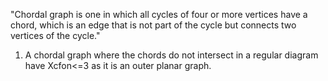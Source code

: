 "Chordal graph is one in which all cycles of four or more vertices have a chord, which is an edge that is not part of the cycle but connects two vertices of the cycle."
1. A chordal graph where the chords do not intersect in a regular diagram have Xcfon<=3 as it is an outer planar graph.
   
